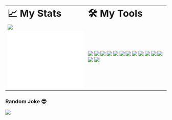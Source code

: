 <table border="0">
 <tr>
    <td><b style="font-size:30px">📈 My Stats</b></td>
    <td><b style="font-size:30px">🛠️ My Tools</b></td>
 </tr>
 <tr>
    <td width="500px">  <img src="https://komarev.com/ghpvc/?username=dylanbrookes"/><img src="https://github.com/dylanbrookes/dylanbrookes/blob/main/github-metrics.svg" alt=""/></td>
    <td width="500px">
<img src="https://img.shields.io/badge/Mac_OS-MacOS?style=flat&logo=macos&logoColor=white&color=black"/>
<img src="https://img.shields.io/badge/Bash-informational?style=flat&logo=gnu-bash&logoColor=white&color=black"/>
<img src="https://img.shields.io/badge/Visual_Studio_Code-badge?style=flat&logo=visualstudiocode&logoColor=white&color=0078d7"/>
<img src="https://img.shields.io/badge/Python-informational?style=flat&logo=python&logoColor=white&color=4B8BBE"/>
<img src="https://img.shields.io/badge/TypeScript-informational?style=flat&logo=typescript&logoColor=white&color=007acc"/>
<img src="https://img.shields.io/badge/Golang-informational?style=flat&logo=go&logoColor=white&color=29BEB0"/>
<img src="https://img.shields.io/badge/PHP-informational?style=flat&logo=php&logoColor=white&color=474A8A"/>
<img src="https://img.shields.io/badge/PostgreSQL-informational?style=flat&logo=postgresql&logoColor=white&color=336791"/>
<img src="https://img.shields.io/badge/MySQL-informational?style=flat&logo=MySQL&logoColor=white&color=F29111"/>
<img src="https://img.shields.io/badge/MongoDB-informational?style=flat&logo=MongoDB&logoColor=white&color=3FA037"/>
<img src="https://img.shields.io/badge/Docker-informational?style=flat&logo=docker&logoColor=white&color=0db7ed"/>
<img src="https://img.shields.io/badge/Digital_Ocean-informational?style=flat&logo=digitalocean&logoColor=white&color=0080FF"/>
<img src="https://img.shields.io/badge/Google_Cloud-informational?style=flat&logo=googlecloud&logoColor=white&color=34A853"/>
<img src="./space.gif" width="500px"/>
 </tr>
</table>

### Random Joke 😎
<img src="https://readme-jokes.vercel.app/api"/>
 
<!-- ### Repository View Counter - HITS -->
<!-- ![Hits](https://hitcounter.pythonanywhere.com/count/tag.svg?url=https://github.com/Tanu-N-Prabhu/Python) -->





